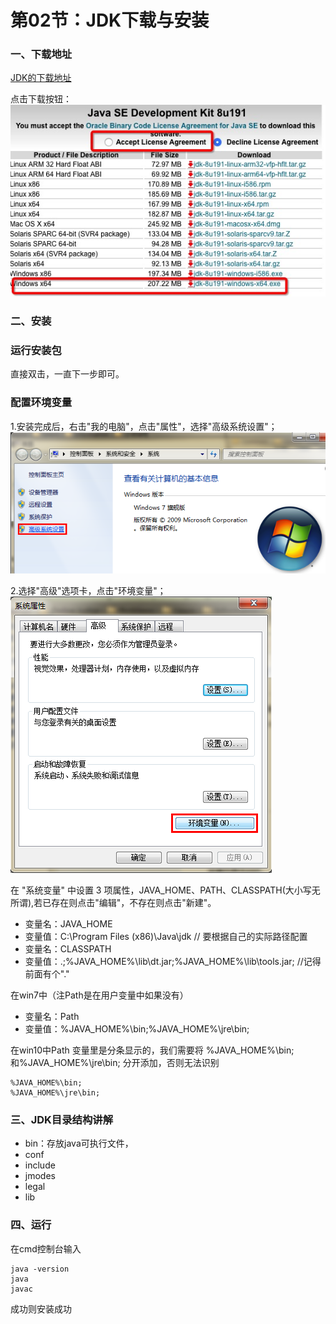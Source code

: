 # 第02节：JDK下载与安装

### 一、下载地址


[JDK的下载地址](https://www.oracle.com/technetwork/java/javase/downloads/index.html)

点击下载按钮：
![JDK安装](../images/0102installjdk.jpg)

### 二、安装


### 运行安装包

直接双击，一直下一步即可。

### 配置环境变量

1.安装完成后，右击"我的电脑"，点击"属性"，选择"高级系统设置"；
![JDK安装](../images/0102_environment_variable.png)


2.选择"高级"选项卡，点击"环境变量"；
![JDK安装](../images/0102_environment_variable2.png)

在 "系统变量" 中设置 3 项属性，JAVA_HOME、PATH、CLASSPATH(大小写无所谓),若已存在则点击"编辑"，不存在则点击"新建"。


* 变量名：JAVA_HOME
* 变量值：C:\Program Files (x86)\Java\jdk        // 要根据自己的实际路径配置
* 变量名：CLASSPATH
* 变量值：.;%JAVA_HOME%\lib\dt.jar;%JAVA_HOME%\lib\tools.jar;         //记得前面有个"."

在win7中（注Path是在用户变量中如果没有）
* 变量名：Path
* 变量值：%JAVA_HOME%\bin;%JAVA_HOME%\jre\bin;

在win10中Path 变量里是分条显示的，我们需要将 %JAVA_HOME%\bin;和%JAVA_HOME%\jre\bin; 分开添加，否则无法识别
```
%JAVA_HOME%\bin;
%JAVA_HOME%\jre\bin;
```
### 三、JDK目录结构讲解

* bin：存放java可执行文件，
* conf
* include
* jmodes
* legal
* lib

### 四、运行

在cmd控制台输入

```
java -version
java
javac
```
成功则安装成功